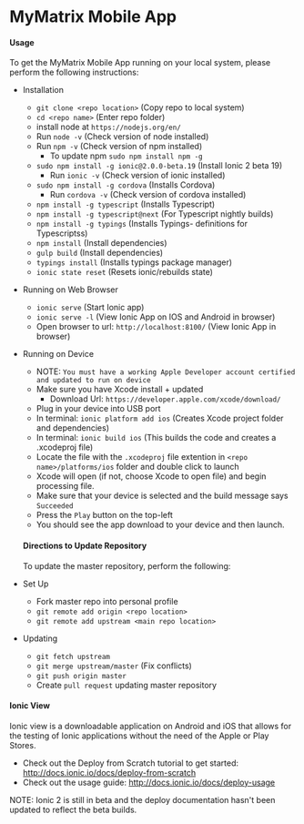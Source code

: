 # MyMatrix Mobile App
#### Usage
To get the MyMatrix Mobile App running on your local system, please perform the following instructions:
* Installation
    * `git clone <repo location>` (Copy repo to local system)
    *  `cd <repo name>` (Enter repo folder)
    *  install node at `https://nodejs.org/en/`
    *  Run `node -v` (Check version of node installed)
    *  Run `npm -v` (Check version of npm installed)
        *  To update npm `sudo npm install npm -g`
    *  `sudo npm install -g ionic@2.0.0-beta.19` (Install Ionic 2 beta 19)
        * Run `ionic -v` (Check version of ionic installed)
    *  `sudo npm install -g cordova` (Installs Cordova)
        * Run `cordova -v` (Check version of cordova installed)
    *  `npm install -g typescript` (Installs Typescript)
    *  `npm install -g typescript@next` (For Typescript nightly builds)
    *  `npm install -g typings` (Installs Typings- definitions for Typescriptss)
    *  `npm install` (Install dependencies)
    *  `gulp build` (Install dependencies)
    *  `typings install` (Installs typings package manager)
    *  `ionic state reset` (Resets ionic/rebuilds state)
* Running on Web Browser
    * `ionic serve` (Start Ionic app)
    * `ionic serve -l` (View Ionic App on IOS and Android in browser)
    * Open browser to url: `http://localhost:8100/` (View Ionic App in browser)
* Running on Device
    * NOTE: `You must have a working Apple Developer account certified and updated to run on device`
    * Make sure you have Xcode install + updated
        * Download Url: `https://developer.apple.com/xcode/download/`
    * Plug in your device into USB port
    *  In terminal: `ionic platform add ios` (Creates Xcode project folder and dependencies)
    *  In terminal: `ionic build ios` (This builds the code and creates a .xcodeproj file)
    * Locate the file with the `.xcodeproj` file extention in `<repo name>/platforms/ios` folder and double click to launch
    * Xcode will open (if not, choose Xcode to open file) and begin processing file.
    * Make sure that your device is selected and the build message says `Succeeded`
    * Press the `Play` button on the top-left
    * You should see the app download to your device and then launch.


  #### Directions to Update Repository
  To update the master repository, perform the following:

* Set Up
  * Fork master repo into personal profile
  * `git remote add origin <repo location>`
  * `git remote add upstream <main repo location>`
* Updating
  * `git fetch upstream`
  * `git merge upstream/master` (Fix conflicts)
  * `git push origin master`
  * Create `pull request` updating master repository

#### Ionic View
Ionic view is a downloadable application on Android and iOS that allows for the testing of Ionic applications without the need of the Apple or Play Stores.

* Check out the Deploy from Scratch tutorial to get started: http://docs.ionic.io/docs/deploy-from-scratch
* Check out the usage guide: http://docs.ionic.io/docs/deploy-usage

NOTE: Ionic 2 is still in beta and the deploy documentation hasn't been updated to reflect the beta builds.
